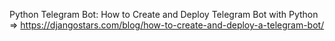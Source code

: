 Python Telegram Bot: How to Create and Deploy Telegram Bot with Python => https://djangostars.com/blog/how-to-create-and-deploy-a-telegram-bot/
